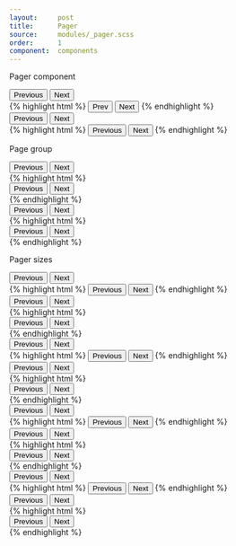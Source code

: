 ```yaml
---
layout:     post
title:      Pager
source:     modules/_pager.scss
order:      1
component:  components
---
```



<p class="lead">Pager component</p>

<div class="m-browser">
    <div class="browser">
        <div class="image">
            <div class="content">
                <button class="button-icon button left" type="submit"><i class="fa fa-arrow-left"></i>Previous</button>
                <button class="button-icon button right" type="submit">Next<i class="fa fa-arrow-right"></i></button>
            </div>
        </div>
    </div>
{% highlight html %}
<button class="button-icon button left" type="submit"><i class="fa fa-arrow-left"></i>Prev</button>
<button class="button-icon button right" type="submit">Next<i class="fa fa-arrow-right"></i></button>
{% endhighlight %}
</div>

<div class="m-browser">
    <div class="browser">
        <div class="image">
            <div class="content">
                <button class="button-icon button-primary left" type="submit"><i class="fa fa-arrow-left"></i>Previous</button>
                <button class="button-icon button-primary right" type="submit">Next<i class="fa fa-arrow-right"></i></button>
            </div>
        </div>
    </div>
{% highlight html %}
<button class="button-icon button-primary left" type="submit"><i class="fa fa-arrow-left"></i>Previous</button>
<button class="button-icon button-primary right" type="submit">Next<i class="fa fa-arrow-right"></i></button>
{% endhighlight %}
</div>

<p>Page group</p>

<div class="m-browser">
    <div class="browser">
        <div class="image">
            <div class="content">
                <div class="pager-group">
                    <button class="button-icon button left" type="submit"><i class="fa fa-arrow-left"></i>Previous</button>
                    <button class="button-icon button right" type="submit">Next<i class="fa fa-arrow-right"></i></button>
                </div>
            </div>
        </div>
    </div>
{% highlight html %}
<div class="pager-group">
    <button class="button-icon button left" type="submit"><i class="fa fa-arrow-left"></i>Previous</button>
    <button class="button-icon button right" type="submit">Next<i class="fa fa-arrow-right"></i></button>
</div>
{% endhighlight %}
</div>

<div class="m-browser">
    <div class="browser">
        <div class="image">
            <div class="content">
                <div class="pager-group">
                    <button class="button-icon button-primary left" type="submit"><i class="fa fa-arrow-left"></i>Previous</button>
                    <button class="button-icon button-primary right" type="submit">Next<i class="fa fa-arrow-right"></i></button>
                </div>
            </div>
        </div>
    </div>
{% highlight html %}
<div class="pager-group">
    <button class="button-icon button-primary left" type="submit"><i class="fa fa-arrow-left"></i>Previous</button>
    <button class="button-icon button-primary right" type="submit">Next<i class="fa fa-arrow-right"></i></button>
</div>
{% endhighlight %}
</div>

<p>Pager sizes</p>

<div class="m-browser">
    <div class="browser">
        <div class="image">
            <div class="content">
                <button class="button-icon button left large" type="submit"><i class="fa fa-arrow-left"></i>Previous</button>
                <button class="button-icon button right large" type="submit">Next<i class="fa fa-arrow-right"></i></button>
            </div>
        </div>
    </div>
{% highlight html %}
<button class="button-icon button left large" type="submit"><i class="fa fa-arrow-left"></i>Previous</button>
<button class="button-icon button right large" type="submit">Next<i class="fa fa-arrow-right"></i></button>
{% endhighlight %}
</div>

<div class="m-browser">
    <div class="browser">
        <div class="image">
            <div class="content">
                <div class="pager-group large">
                    <button class="button-icon button left" type="submit"><i class="fa fa-arrow-left"></i>Previous</button>
                    <button class="button-icon button right" type="submit">Next<i class="fa fa-arrow-right"></i></button>
                </div>
            </div>
        </div>
    </div>
{% highlight html %}
<div class="pager-group large">
    <button class="button-icon button left" type="submit"><i class="fa fa-arrow-left"></i>Previous</button>
    <button class="button-icon button right" type="submit">Next<i class="fa fa-arrow-right"></i></button>
</div>
{% endhighlight %}
</div>

<div class="m-browser">
    <div class="browser">
        <div class="image">
            <div class="content">
                <button class="button-icon button left default" type="submit"><i class="fa fa-arrow-left"></i>Previous</button>
                <button class="button-icon button right default" type="submit">Next<i class="fa fa-arrow-right"></i></button>
            </div>
        </div>
    </div>
{% highlight html %}
<button class="button-icon button left default" type="submit"><i class="fa fa-arrow-left"></i>Previous</button>
<button class="button-icon button right default" type="submit">Next<i class="fa fa-arrow-right"></i></button>
{% endhighlight %}
</div>

<div class="m-browser">
    <div class="browser">
        <div class="image">
            <div class="content">
                <div class="pager-group default">
                    <button class="button-icon button left" type="submit"><i class="fa fa-arrow-left"></i>Previous</button>
                    <button class="button-icon button right" type="submit">Next<i class="fa fa-arrow-right"></i></button>
                </div>
            </div>
        </div>
    </div>
{% highlight html %}
<div class="pager-group default">
    <button class="button-icon button left" type="submit"><i class="fa fa-arrow-left"></i>Previous</button>
    <button class="button-icon button right" type="submit">Next<i class="fa fa-arrow-right"></i></button>
</div>
{% endhighlight %}
</div>

<div class="m-browser">
    <div class="browser">
        <div class="image">
            <div class="content">
                <button class="button-icon button left small" type="submit"><i class="fa fa-arrow-left"></i>Previous</button>
                <button class="button-icon button right small" type="submit">Next<i class="fa fa-arrow-right"></i></button>
            </div>
        </div>
    </div>
{% highlight html %}
<button class="button-icon button left small" type="submit"><i class="fa fa-arrow-left"></i>Previous</button>
<button class="button-icon button right small" type="submit">Next<i class="fa fa-arrow-right"></i></button>
{% endhighlight %}
</div>

<div class="m-browser">
    <div class="browser">
        <div class="image">
            <div class="content">
                <div class="pager-group small">
                    <button class="button-icon button left" type="submit"><i class="fa fa-arrow-left"></i>Previous</button>
                    <button class="button-icon button right" type="submit">Next<i class="fa fa-arrow-right"></i></button>
                </div>
            </div>
        </div>
    </div>
{% highlight html %}
<div class="pager-group small">
    <button class="button-icon button left" type="submit"><i class="fa fa-arrow-left"></i>Previous</button>
    <button class="button-icon button right" type="submit">Next<i class="fa fa-arrow-right"></i></button>
</div>
{% endhighlight %}
</div>

<div class="m-browser">
    <div class="browser">
        <div class="image">
            <div class="content">
                <button class="button-icon button left xsmall" type="submit"><i class="fa fa-arrow-left"></i>Previous</button>
                <button class="button-icon button right xsmall" type="submit">Next<i class="fa fa-arrow-right"></i></button>
            </div>
        </div>
    </div>
{% highlight html %}
<button class="button-icon button left xsmall" type="submit"><i class="fa fa-arrow-left"></i>Previous</button>
<button class="button-icon button right xsmall" type="submit">Next<i class="fa fa-arrow-right"></i></button>
{% endhighlight %}
</div>

<div class="m-browser">
    <div class="browser">
        <div class="image">
            <div class="content">
                <div class="pager-group xsmall">
                    <button class="button-icon button left" type="submit"><i class="fa fa-arrow-left"></i>Previous</button>
                    <button class="button-icon button right" type="submit">Next<i class="fa fa-arrow-right"></i></button>
                </div>
            </div>
        </div>
    </div>
{% highlight html %}
<div class="pager-group xsmall">
    <button class="button-icon button left" type="submit"><i class="fa fa-arrow-left"></i>Previous</button>
    <button class="button-icon button right" type="submit">Next<i class="fa fa-arrow-right"></i></button>
</div>
{% endhighlight %}
</div>